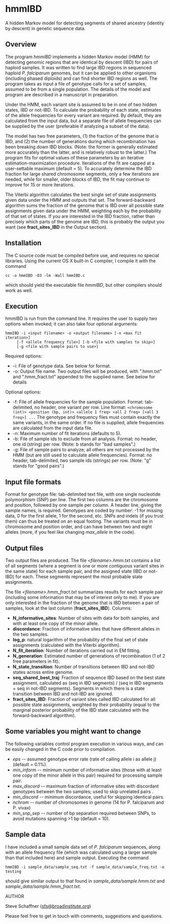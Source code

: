 # hmmIBD
A hidden Markov model for detecting segments of shared ancestry (identity by descent) in genetic sequence data.

## Overview

The program *hmmIBD* implements a hidden Markov model (HMM) for detecting genomic regions that are identical by descent (IBD) for pairs of haploid samples. It was written to find large IBD regions in sequenced haploid *P. falciparum* genomes, but it can be applied to other organisms (including phased diploids) and can find shorter IBD regions as well. The program takes as input a file of genotype calls for a set of samples, assumed to be from a single population. The details of the model and program are described in a manuscript in preparation.

Under the HMM, each variant site is assumed to be in one of two hidden states, IBD or not-IBD.  To calculate the probability of each state, estimates of the allele frequencies for every variant are required.  By default, they are calculated from the input data, but a separate file of allele frequencies can be supplied by the user (preferable if analyzing a subset of the data).

The model has two free parameters, (1) the fraction of the genome that is IBD, and (2) the number of generations during which recombination has been breaking down IBD blocks. (Note: the former is generally estimated more accurately than the latter, and is relatively robust to the latter.) The program fits for optimal values of these parameters by an iterative estimation-maximization procedure. Iterations of the fit are capped at a user-settable maximum (default = 5). To accurately determine the IBD fraction for large shared chromosome segments, only a few iterations are needed, while for smaller, older blocks of IBD, the fit may continue to improve for 15 or more iterations.

The Viterbi algorithm calculates the best single set of state assignments given data under the HMM and outputs that set. The forward-backward algorithm sums the fraction of the genome that is IBD over all possible state assignments given data under the HMM, weighting each by the probability of that set of states. If you are interested in the IBD fraction, rather than precisely which parts of the genome are IBD, this is probably the output you want (see **fract_sites_IBD** in the Output section).

## Installation

The C source code must be compiled before use, and requires no special libraries. Using the current OS X built-in C compiler, I compile it with the command

```
cc -o hmmIBD -O3 -lm -Wall hmmIBD.c
```

which should yield the executable file *hmmIBD*, but other compilers should work as well.

## Execution

hmmIBD is run from the command line. It requires the user to supply two options when invoked; it can also take four optional arguments:

```
hmmIBD -i <input filename> -o <output filename> [-n <max fit iteration>]
     [-f <allele frequency file>] [-b <file with samples to skip>]  
     [-g <file with sample pairs to use>]
```
Required options:
- -i: File of genotype data. See below for format.
- -o: Output file name. Two output files will be produced, with ".hmm.txt" 
      and ".hmm_fract.txt" appended to the supplied name. See below for details

Optional options:
- -f: File of allele frequencies for the sample population. Format: tab-delimited, no header, one variant per row. Line format: `<chromosome (int)> <position (bp, int)> <allele 1 freq> <all 2 freq> [<all 3 freq>] ...` The genotype and frequency files must contain exactly the same variants, in the same order. If no file is supplied, allele frequencies are calculated from the input data file.
- -n: Maximum number of fit iterations (defaults to 5).
- -b: File of sample ids to exclude from all analysis. Format: no header, one id (string) per row. (Note: b stands for "bad samples".)
- -g: File of sample pairs to analyze; all others are not processed by the HMM 	(but are still used to calculate allele frequencies). Format: no header,	tab-delimited, two sample ids (strings) per row. (Note: "g" stands for 	"good pairs".)

## Input file formats

Format for genotype file: tab-delimited text file, with one single nucleotide polymorphism (SNP) per line. The first two columns are the chromosome and position, followed by one sample per column. A header line, giving the sample names, is required. Genotypes are coded by number: -1 for missing data, 0 for the first allele, 1 for the second, etc. SNPs and indels (if you trust them) can thus be treated on an equal footing. The variants must be in chromosome and position order, and can have between two and eight alleles (more, if you feel like changing *max_allele* in the code).

## Output files

Two output files are produced. The file *\<filename\>.hmm.txt* contains a list of all segments (where a segment is one or more contiguous variant sites in the same state) for each sample pair, and the assigned state (IBD or not-IBD) for each. These segments represent the most probable state assignments.

The file *\<filename\>.hmm_fract.txt* summarizes results for each sample pair (including some information that may be of interest only to me). If you are only interested in the fraction of the genome that is IBD between a pair of samples, look at the last column (**fract_sites_IBD**). Columns:

- **N_informative_sites**: Number of sites with data for both samples, and with at least one copy of the minor allele.
- **discordance**: Fraction of informative sites that have different alleles in the two samples.
- **log_p**: natural logarithm of the probability of the final set of state assignments (calculated with the Viterbi algorithm).
- **N_fit_iteration**: Number of iterations carried out in EM fitting. 
- **N_generation**: Estimated number of generations of recombination (1 of 2 free parameters in fit).
- **N_state_transition**: Number of transitions between IBD and not-IBD states across entire genome.
- **seq_shared_best_traj**: Fraction of sequence IBD based on the best state assignment, calculated as (seq in IBD segments) / (seq in IBD segments + seq in not-IBD segments). Segments in which there is a state transition between IBD and not-IBD are ignored. 
- **fract_sites_IBD**: Fraction of variant sites called IBD calculated for all possible state assignments, weighted by their probability (equal to the marginal posterior probability of the IBD state calculated with the forward-backward algorithm).


## Some variables you might want to change

The following variables control program execution in various ways, and can be easily changed in the C code prior to compilation. 

- *eps* -- assumed genotype error rate (rate of calling allele i as allele j) (default = 0.1%).
- *min_inform* -- minimum number of informative sites (those with at least one copy of the minor allele in this pair) required for processing sample pair.
- *max_discord* -- maximum fraction of informative sites with discordant genotypes between the two samples; used to skip unrelated pairs .
- *min_discord* -- minimum discordance, useful for skipping identical pairs.
- *nchrom* -- number of chromosomes in genome (14 for P. falciparum and P. vivax)
- *min_snp_sep* -- number of bp separation required between SNPs, to avoid mutations spanning >1 bp (default = 10).

## Sample data

I have included a small sample data set of *P. falciparum* sequences, along with an allele frequency file (which was calculated using a larger sample than that included here) and sample output. Executing the command 

```
hmmIBD -i sample_data/sample_seq.txt -f sample_data/sample_freq.txt -o testing
```

should give similar output to that found in *sample_data/sample.hmm.txt* and *sample_data/sample.hmm_fract.txt*.

AUTHOR

Steve Schaffner (sfs@broadinstitute.org)

Please feel free to get in touch with comments, suggestions and questions. 
